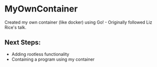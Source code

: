 # MyOwnContainer
Created my own container (like docker) using Go! - Originally followed Liz Rice's talk.

## Next Steps:
- Adding rootless functionality
- Containing a program using my container

